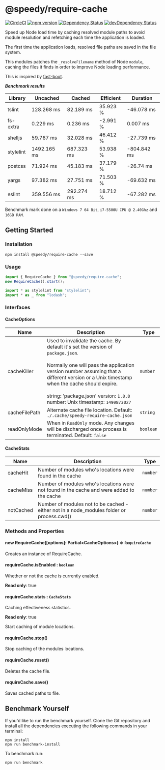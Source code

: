 # @speedy/require-cache
[![CircleCI](https://circleci.com/gh/alan-agius4/speedy-require-cache.svg?style=shield)](https://circleci.com/gh/alan-agius4/speedy-require-cache)
[![npm version](https://img.shields.io/npm/v/@speedy/require-cache.svg)](https://www.npmjs.com/package/@speedy/require-cache)
[![Dependency Status](https://img.shields.io/david/alan-agius4/speedy-require-cache.svg?style=flat-square)](https://david-dm.org/alan-agius4/speedy-require-cache)
[![devDependency Status](https://img.shields.io/david/dev/alan-agius4/speedy-require-cache.svg?style=flat-square)](https://david-dm.org/alan-agius4/speedy-require-cache?type=dev)

Speed up Node load time by caching resolved module paths to avoid module resolution and refetching each time the application is loaded.

The first time the application loads, resolved file paths are saved in the file system.

This modules patches the `_resolveFilename` method of Node `module`, caching the files it finds in order to improve Node loading performance.

This is inspired by [fast-boot](https://www.npmjs.com/package/fast-boot).

***Benchmark results***

| Library   | Uncached    | Cached     | Efficient | Duration    |
|-----------|-------------|------------|-----------|-------------|
| tslint    | 128.268 ms  | 82.189 ms  | 35.923 %  | -46.078 ms  |
| fs-extra  | 0.229 ms    | 0.236 ms   | -2.991 %  | 0.007 ms    |
| shelljs   | 59.767 ms   | 32.028 ms  | 46.412 %  | -27.739 ms  |
| stylelint | 1492.165 ms | 687.323 ms | 53.938 %  | -804.842 ms |
| postcss   | 71.924 ms   | 45.183 ms  | 37.179 %  | -26.74 ms   |
| yargs     | 97.382 ms   | 27.751 ms  | 71.503 %  | -69.632 ms  |
| eslint    | 359.556 ms  | 292.274 ms | 18.712 %  | -67.282 ms  |

Benchmark mark done on a `Windows 7 64 Bit`, `i7-5500U CPU @ 2.40Ghz` and `16GB RAM`.

## Getting Started

### Installation

```
npm install @speedy/require-cache --save
```

### Usage

```js
import { RequireCache } from "@speedy/require-cache";
new RequireCache().start();

import * as stylelint from "stylelint";
import * as _ from "lodash";
```

### Interfaces

#### CacheOptions
| Name          | Description                                                                                                                                                                                                                                                                                                 | Type                |
|---------------|-------------------------------------------------------------------------------------------------------------------------------------------------------------------------------------------------------------------------------------------------------------------------------------------------------------|---------------------|
| cacheKiller   | Used to invalidate the cache. By default it's set the version of `package.json`.<br><br>Normally one will pass the application version number assuming that a different version or a Unix timestamp when the cache should expire.<br><br>string: 'package.json' version: `1.0.0`<br>number: Unix timestamp: `1490873027` | `number` | `string` |
| cacheFilePath | Alternate cache file location. Default: `./.cache/speedy-require-cache.json`                                                                                                                                                                                                                                | `string`            |
 readOnlyMode   | When in `ReadOnly` mode. Any changes will be discharged once process is terminated. Default: `false`                                                                                                                                                                                                        | `boolean`          |

#### CacheStats
| Name      | Description                                                                                         | Type     |
|-----------|-----------------------------------------------------------------------------------------------------|----------|
| cacheHit  | Number of modules who's locations were found in the cache                                           | `number` |
| cacheMiss | Number of modules who's locations were not found in the cache and were added to the cache           | `number` |
| notCached | Number of modules not to be cached - either not in a node_modules folder or process.cwd()           | `number` |

### Methods and Properties

#### new RequireCache([options]: Partial\<CacheOptions\>) ⇒ `RequireCache`
Creates an instance of RequireCache.

#### requireCache.isEnabled : <code>boolean</code>
Whether or not the cache is currently enabled.

**Read only**: true

#### requireCache.stats : <code>CacheStats</code>
Caching effectiveness statistics.

**Read only**: true

Start caching of module locations.

#### requireCache.stop()
Stop caching of the modules locations.

#### requireCache.reset()
Deletes the cache file.

#### requireCache.save()
Saves cached paths to file.

## Benchmark Yourself

If you'd like to run the benchmark yourself. Clone the Git repository and install all the dependencies executing the following commands in your terminal:

```
npm install
npm run benchmark-install
```

To benchmark run:
```
npm run benchmark
```
